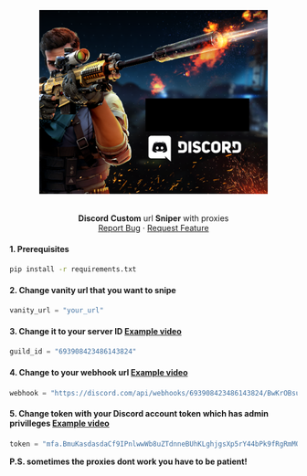 <p align="center">
  <a href="https://github.com/Don-Cryptus/echat">
    <img src="images/discord-sniper.png" alt="Logo" width=400 />
  </a>

  <p align="center">
    <br />
    <b>Discord</b> <b>Custom</b> url <b>Sniper</b> with proxies
    <br />
    <a href="https://github.com/Don-Cryptus/DiscordCustomUrlSniper/issues">Report Bug</a>
    ·
    <a href="https://github.com/Don-Cryptus/DiscordCustomUrlSniper/issues">Request Feature</a>
    <br />
  </p>

#### 1. Prerequisites

  ```sh
  pip install -r requirements.txt
  ```

#### 2. Change vanity url that you want to snipe

```py
vanity_url = "your_url"
```

#### 3. Change it to your server ID <a href="https://www.youtube.com/watch?v=NLWtSHWKbAI">Example video</a>
```py
guild_id = "693908423486143824"
```

#### 4. Change to your webhook url <a href="https://www.youtube.com/watch?v=fKksxz2Gdnc">Example video</a>
```py
webhook = "https://discord.com/api/webhooks/693908423486143824/BwKrOBsuhjkhjkhjkhkjf26swxxjeFUPRuDaWj2LDmrJft"
```

#### 5. Change token with your Discord account token which has admin privilleges <a href="https://www.youtube.com/watch?v=TFUG3Tx50bY">Example video</a>

```py
token = "mfa.BmuKasdasdaCf9IPnlwwWb8uZTdnneBUhKLghjgsXp5rY44bPk9fRgRmMOnvdfgdfgYH1"
```
</p>

<b>P.S. sometimes the proxies dont work you have to be patient!</b>
